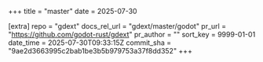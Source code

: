 +++
title = "master"
date = 2025-07-30

[extra]
repo = "gdext"
docs_rel_url = "gdext/master/godot"
pr_url = "https://github.com/godot-rust/gdext"
pr_author = ""
sort_key = 9999-01-01
date_time = 2025-07-30T09:33:15Z
commit_sha = "9ae2d3663995c2bab1be3b5b979753a37f8dd352"
+++


